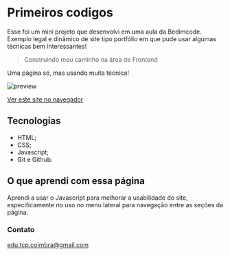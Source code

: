 # Primeiros codigos
 Esse foi um mini projeto que desenvolvi em uma aula da Bedimcode. Exemplo legal e dinâmico de site tipo portfólio em que pude usar algumas técnicas bem interessantes!

> Construindo meu caminho na área de Frontend

Uma página só, mas usando muita técnica!

![preview](./.github/preview.png)

[Ver este site no navegador](https://educoimbra.github.io/Site-Portfolio/)

## Tecnologias
- HTML;
- CSS;
- Javascript;
- Git e Github.

## O que aprendi com essa página
Aprendi a usar o Javascript para melhorar a usabilidade do site, especificamente no uso no menu lateral para navegação entre as seções da página.

### Contato
edu.tcp.coimbra@gmail.com
